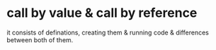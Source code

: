 # call by value & call by reference
it consists of definations, creating them &amp; running code &amp; differences between both of them.
